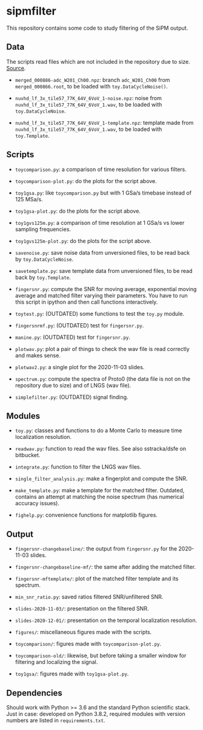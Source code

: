 # sipmfilter

This repository contains some code to study filtering of the SiPM output.

## Data

The scripts read files which are not included in the repository due to size. [Source](http://ds50tb.lngs.infn.it:2180/SiPM/Tiles/FBK/NUV/MB2-LF-3x/).

  * `merged_000886-adc_W201_Ch00.npz`: branch `adc_W201_Ch00` from `merged_000866.root`, to be loaded with `toy.DataCycleNoise()`.
  
  * `nuvhd_lf_3x_tile57_77K_64V_6VoV_1-noise.npz`: noise from `nuvhd_lf_3x_tile57_77K_64V_6VoV_1.wav`, to be loaded with `toy.DataCycleNoise`.
  
  * `nuvhd_lf_3x_tile57_77K_64V_6VoV_1-template.npz`: template made from `nuvhd_lf_3x_tile57_77K_64V_6VoV_1.wav`, to be loaded with `toy.Template`.

## Scripts

  * `toycomparison.py`: a comparison of time resolution for various filters.
  
  * `toycomparison-plot.py`: do the plots for the script above.
  
  * `toy1gsa.py`: like `toycomparison.py` but with 1 GSa/s timebase instead of
    125 MSa/s.
    
  * `toy1gsa-plot.py`: do the plots for the script above.
  
  * `toy1gvs125m.py`: a comparison of time resolution at 1 GSa/s vs lower
    sampling frequencies.
    
  * `toy1gvs125m-plot.py`: do the plots for the script above.

  * `savenoise.py`: save noise data from unversioned files, to be read back
    by `toy.DataCycleNoise`.
    
  * `savetemplate.py`: save template data from unversioned files, to be read
    back by `toy.Template`.
  
  * `fingersnr.py`: compute the SNR for moving average, exponential moving
    average and matched filter varying their parameters. You have to run this
    script in ipython and then call functions interactively.
  
  * `toytest.py`: (OUTDATED) some functions to test the `toy.py` module.
  
  * `fingersnrmf.py`: (OUTDATED) test for `fingersnr.py`.

  * `manine.py`: (OUTDATED) test for `fingersnr.py`.
  
  * `plotwav.py`: plot a pair of things to check the wav file is read correctly
    and makes sense.
  
  * `plotwav2.py`: a single plot for the 2020-11-03 slides.
  
  * `spectrum.py`: compute the spectra of Proto0 (the data file is not on the
    repository due to size) and of LNGS (wav file).
  
  * `simplefilter.py`: (OUTDATED) signal finding.
    
## Modules

  * `toy.py`: classes and functions to do a Monte Carlo to measure time
    localization resolution.

  * `readwav.py`: function to read the wav files. See also sstracka/dsfe on
    bitbucket.
  
  * `integrate.py`: function to filter the LNGS wav files.
  
  * `single_filter_analysis.py`: make a fingerplot and compute the SNR.
  
  * `make_template.py`: make a template for the matched filter. Outdated,
    contains an attempt at matching the noise spectrum (has numerical
    accuracy issues).
 
  * `fighelp.py`: convenience functions for matplotlib figures.
  
## Output

  * `fingersnr-changebaseline/`: the output from `fingersnr.py` for the 2020-11-03 slides.
  
  * `fingersnr-changebaseline-mf/`: the same after adding the matched filter.
  
  * `fingersnr-mftemplate/`: plot of the matched filter template and its spectrum.
  
  * `min_snr_ratio.py`: saved ratios filtered SNR/unfiltered SNR.
  
  * `slides-2020-11-03/`: presentation on the filtered SNR.
  
  * `slides-2020-12-01/`: presentation on the temporal localization resolution.
  
  * `figures/`: miscellaneous figures made with the scripts.
  
  * `toycomparison/`: figures made with `toycomparison-plot.py`.
  
  * `toycomparison-old/`: likewise, but before taking a smaller window for
    filtering and localizing the signal.
    
  * `toy1gsa/`: figures made with `toy1gsa-plot.py`.

## Dependencies

Should work with Python >= 3.6 and the standard Python scientific stack. Just in case: developed on Python 3.8.2, required modules with version numbers are listed in `requirements.txt`.

